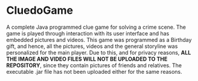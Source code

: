 # CluedoGame
A complete Java programmed clue game for solving a crime scene. The game is played through interaction with its user interface and has embedded pictures and videos. This game was programmed as a Birthday gift, and hence, all the pictures, videos and the general storyline was personalized for the main player. Due to this, and for privacy reasons, **ALL THE IMAGE AND VIDEO FILES WILL NOT BE UPLOADED TO THE REPOSITORY**, since they contain pictures of friends and relatives. The executable .jar file has not been uploaded either for the same reasons.

